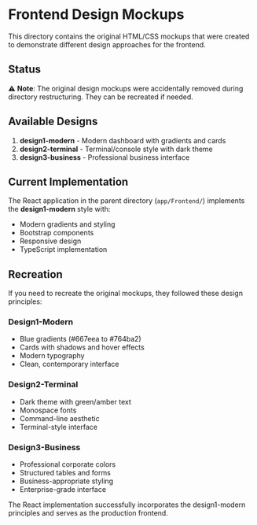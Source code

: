 # Frontend Design Mockups

This directory contains the original HTML/CSS mockups that were created to demonstrate different design approaches for the frontend.

## Status
⚠️ **Note**: The original design mockups were accidentally removed during directory restructuring. They can be recreated if needed.

## Available Designs

1. **design1-modern** - Modern dashboard with gradients and cards
2. **design2-terminal** - Terminal/console style with dark theme
3. **design3-business** - Professional business interface

## Current Implementation

The React application in the parent directory (`app/Frontend/`) implements the **design1-modern** style with:
- Modern gradients and styling
- Bootstrap components
- Responsive design
- TypeScript implementation

## Recreation

If you need to recreate the original mockups, they followed these design principles:

### Design1-Modern
- Blue gradients (#667eea to #764ba2)
- Cards with shadows and hover effects
- Modern typography
- Clean, contemporary interface

### Design2-Terminal
- Dark theme with green/amber text
- Monospace fonts
- Command-line aesthetic
- Terminal-style interface

### Design3-Business
- Professional corporate colors
- Structured tables and forms
- Business-appropriate styling
- Enterprise-grade interface

The React implementation successfully incorporates the design1-modern principles and serves as the production frontend.